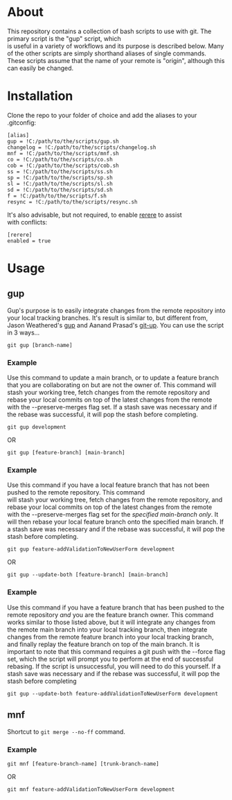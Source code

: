 # About
This repository contains a collection of bash scripts to use with git. The primary script is the "gup" script, which  
is useful in a variety of workflows and its purpose is described below. Many of the other scripts are simply 
shorthand aliases of single commands. These scripts assume that the name of your remote is "origin", although this 
can easily be changed.

# Installation
Clone the repo to your folder of choice and add the aliases to your .gitconfig:

```
[alias]
gup = !C:/path/to/the/scripts/gup.sh
changelog = !C:/path/to/the/scripts/changelog.sh
mnf = !C:/path/to/the/scripts/mnf.sh
co = !C:/path/to/the/scripts/co.sh
cob = !C:/path/to/the/scripts/cob.sh
ss = !C:/path/to/the/scripts/ss.sh
sp = !C:/path/to/the/scripts/sp.sh
sl = !C:/path/to/the/scripts/sl.sh
sd = !C:/path/to/the/scripts/sd.sh
f = !C:/path/to/the/scripts/f.sh
resync = !C:/path/to/the/scripts/resync.sh
```

It's also advisable, but not required, to enable [rerere](https://git-scm.com/blog/2010/03/08/rerere.html) to assist  
with conflicts:

```
[rerere]
enabled = true
```

# Usage
## gup
Gup's purpose is to easily integrate changes from the remote repository into your local tracking branches. It's 
result is similar to, but different from, Jason Weathered's [gup](http://jasoncodes.com/posts/gup-git-rebase) and 
Aanand Prasad's [git-up](https://github.com/aanand/git-up). You can use the script in 3 ways...

```
git gup [branch-name]
```

### Example
Use this command to update a main branch, or to update a feature branch that you are collaborating on but are not the 
owner of. This command will stash your working tree, fetch changes from the remote repository and rebase your local 
commits on top of the latest changes from the remote with the --preserve-merges flag set. If a stash save was 
necessary and if the rebase was successful, it will pop the stash before completing. 

```
git gup development
```

OR

```
git gup [feature-branch] [main-branch]
```

### Example
Use this command if you have a local feature branch that has not been pushed to the remote repository. This command  
will stash your working tree, fetch changes from the remote repository, and rebase your local commits on top of the 
latest changes from the remote with the --preserve-merges flag set for the *specified main-branch only*. It will then 
rebase your local feature branch onto the specified main branch. If a stash save was necessary and if the rebase was 
successful, it will pop the stash before completing.

```
git gup feature-addValidationToNewUserForm development
```
OR 

```
git gup --update-both [feature-branch] [main-branch]
```

### Example
Use this command if you have a feature branch that has been pushed to the remote repository *and* you are the feature 
branch owner. This command works similar to those listed above, but it will integrate any changes from the remote 
main branch into your local tracking branch, then integrate changes from the remote feature branch into your local 
tracking branch, and finally replay the feature branch on top of the main branch. It is important to note that this 
command requires a git push with the --force flag set, which the script will prompt you to perform at the end of 
successful rebasing. If the script is unsuccessful, you will need to do this yourself. If a stash save was necessary 
and if the rebase was successful, it will pop the stash before completing

```
git gup --update-both feature-addValidationToNewUserForm development
```

## mnf
Shortcut to `git merge --no-ff` command.

### Example
```
git mnf [feature-branch-name] [trunk-branch-name]
```

OR  

```
git mnf feature-addValidationToNewUserForm development
```
